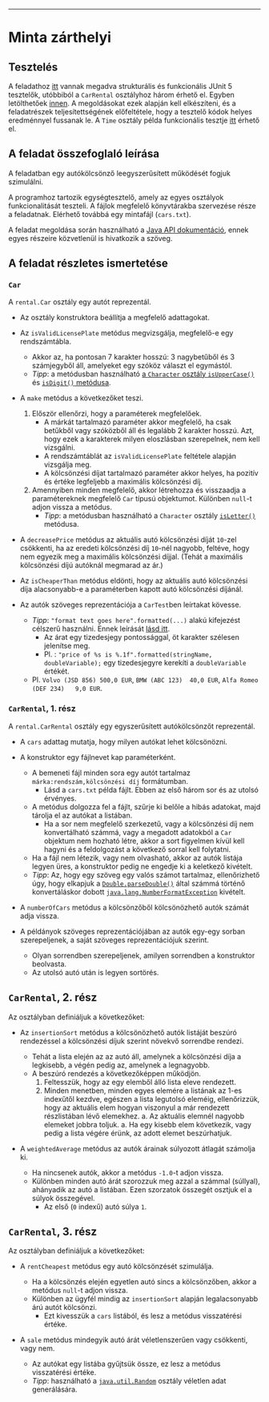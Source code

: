 ---
# Minta zárthelyi

## Tesztelés

A feladathoz [itt](rental_files/) vannak megadva strukturális és funkcionális JUnit 5 tesztelők, utóbbiból a `CarRental` osztályhoz három érhető el. Egyben letölthetőek [innen](rental_files/sample_rental.zip).
A megoldásokat ezek alapján kell elkészíteni, és a feladatrészek teljesítettségének előfeltétele, hogy a tesztelő kódok helyes eredménnyel fussanak le.
A `Time` osztály példa funkcionális tesztje [itt](../tests/time/TimeTest.java) érhető el.

## A feladat összefoglaló leírása

A feladatban egy autókölcsönző leegyszerűsített működését fogjuk szimulálni.

A programhoz tartozik egységtesztelő, amely az egyes osztályok funkcionalitását teszteli.
A fájlok megfelelő könyvtárakba szervezése része a feladatnak.
Elérhető továbbá egy mintafájl (`cars.txt`).

A feladat megoldása során használható a [Java API dokumentáció][javaapi21],
ennek egyes részeire közvetlenül is hivatkozik a szöveg.

## A feladat részletes ismertetése

### `Car`

A `rental.Car` osztály egy autót reprezentál.

- Az osztály konstruktora beállítja a megfelelő adattagokat.
- Az `isValidLicensePlate` metódus megvizsgálja, megfelelő-e egy rendszámtábla.
    -   Akkor az, ha pontosan 7 karakter hosszú: 3 nagybetűből és 3 számjegyből áll, amelyeket egy szóköz választ el egymástól.
    -   *Tipp*: a metódusban használható [a `Character` osztály `isUpperCase()`][isuppercase] és [`isDigit()` metódusa][isdigit].
- A `make` metódus a következőket teszi.
    1. Először ellenőrzi, hogy a paraméterek megfelelőek.
        -   A márkát tartalmazó paraméter akkor megfelelő, ha csak betűkből vagy szóközből áll és legalább 2 karakter hosszú.
            Azt, hogy ezek a karakterek milyen eloszlásban szerepelnek, nem kell vizsgálni.
        -   A rendszámtáblát az `isValidLicensePlate` feltétele alapján vizsgálja meg.
        -   A kölcsönzési díjat tartalmazó paraméter akkor helyes, ha pozitív és értéke legfeljebb a maximális kölcsönzési díj.
    2. Amennyiben minden megfelelő, akkor létrehozza és visszaadja a paramétereknek megfelelő `Car` típusú objektumot. Különben `null`-t adjon vissza a metódus.
        -   *Tipp*: a metódusban használható a `Character` osztály [`isLetter()`][isletter] metódusa.

- A `decreasePrice` metódus az aktuális autó kölcsönzési díját `10`-zel csökkenti, ha az eredeti kölcsönzési díj `10`-nél nagyobb, feltéve, hogy nem egyezik meg a maximális kölcsönzési díjjal. (Tehát a maximális kölcsönzési díjú autóknál megmarad az ár.)

- Az `isCheaperThan` metódus eldönti, hogy az aktuális autó kölcsönzési díja alacsonyabb-e a paraméterben kapott autó kölcsönzési díjánál.

- Az autók szöveges reprezentációja a `CarTest`ben leírtakat kövesse.
    -   *Tipp*: `"format text goes here".formatted(...)` alakú kifejezést célszerű használni. Ennek leírását [lásd itt][fmtstring].
        - Az árat egy tizedesjegy pontossággal, öt karakter szélesen jelenítse meg.
        - Pl. : `"price of %s is %.1f".formatted(stringName, doubleVariable);` egy tizedesjegyre kerekíti a `doubleVariable` értékét.
    -   Pl. `Volvo (JSD 856) 500,0 EUR`, `BMW (ABC 123)  40,0 EUR`, `Alfa Romeo (DEF 234)   9,0 EUR`.

### `CarRental`, 1. rész

A `rental.CarRental` osztály egy egyszerűsített autókölcsönzőt reprezentál.

- A `cars` adattag mutatja, hogy milyen autókat lehet kölcsönözni.

- A konstruktor egy fájlnevet kap paraméterként.
    - A bemeneti fájl minden sora egy autót tartalmaz `márka:rendszám,kölcsönzési díj` formátumban.
        - Lásd a `cars.txt` példa fájlt. Ebben az első három sor és az utolsó érvényes.
    - A metódus dolgozza fel a fájlt, szűrje ki belőle a hibás adatokat, majd tárolja el az autókat a listában.
        - Ha a sor nem megfelelő szerkezetű, vagy a kölcsönzési díj nem konvertálható számmá, vagy a megadott adatokból a `Car` objektum nem hozható létre, akkor a sort figyelmen kívül kell hagyni és a feldolgozást a következő sorral kell folytatni.
    - Ha a fájl nem létezik, vagy nem olvasható, akkor az autók listája legyen üres, a konstruktor pedig ne engedje ki a keletkező kivételt.
    - *Tipp*: Az, hogy egy szöveg egy valós számot tartalmaz, ellenőrizhető úgy, hogy elkapjuk a [`Double.parseDouble()`][parsedouble] által számmá történő konvertáláskor dobott [`java.lang.NumberFormatException`][nfe] kivételt.

- A `numberOfCars` metódus a kölcsönzőből kölcsönözhető autók számát adja vissza.

- A példányok szöveges reprezentációjában az autók egy-egy sorban szerepeljenek, a saját szöveges reprezentációjuk szerint.
    -   Olyan sorrendben szerepeljenek, amilyen sorrendben a konstruktor beolvasta.
    -   Az utolsó autó után is legyen sortörés.

## `CarRental`, 2. rész

Az osztályban definiáljuk a következőket:

- Az `insertionSort` metódus a kölcsönözhető autók listáját beszúró rendezéssel a kölcsönzési díjuk szerint növekvő sorrendbe rendezi.
    -   Tehát a lista elején az az autó áll, amelynek a kölcsönzési díja a legkisebb, a végén pedig az, amelynek a legnagyobb.
    -   A beszúró rendezés a következőképpen működjön.
        1.  Feltesszük, hogy az egy elemből álló lista eleve rendezett.
        1.  Minden menetben, minden egyes elemére a listának az 1-es indexűtől kezdve, egészen a lista legutolsó eleméig, ellenőrizzük, hogy az aktuális elem hogyan viszonyul a már rendezett részlistában lévő elemekhez.
            a.  Az aktuális elemnél nagyobb elemeket jobbra toljuk.
            a.  Ha egy kisebb elem következik, vagy pedig a lista végére érünk, az adott elemet beszúrhatjuk.

- A `weightedAverage` metódus az autók árainak súlyozott átlagát számolja ki.
    - Ha nincsenek autók, akkor a metódus `-1.0`-t adjon vissza.
    - Különben minden autó árát szorozzuk meg azzal a számmal (súllyal), ahányadik az autó a listában. Ezen szorzatok összegét osztjuk el a súlyok összegével. 
        - Az első (`0` indexű) autó súlya `1`.

## `CarRental`, 3. rész

Az osztályban definiáljuk a következőket:

- A `rentCheapest` metódus egy autó kölcsönzését szimulálja.
    - Ha a kölcsönzés elején egyetlen autó sincs a kölcsönzőben, akkor a metódus `null`-t adjon vissza.
    - Különben az ügyfél mindig az `insertionSort` alapján legalacsonyabb árú autót kölcsönzi.
        - Ezt kivesszük a `cars` listából, és lesz a metódus visszatérési értéke.

- A `sale` metódus mindegyik autó árát véletlenszerűen vagy csökkenti, vagy nem.
    -   Az autókat egy listába gyűjtsük össze, ez lesz a metódus visszatérési értéke.
    -   *Tipp*: használható a [`java.util.Random`][random] osztály véletlen adat generálására.

[javaapi21]: https://docs.oracle.com/en/java/javase/21/docs/api/index.html
[fmtstring]: https://docs.oracle.com/en/java/javase/21/docs/api/java.base/java/util/Formatter.html#syntax
[arraylist]: https://docs.oracle.com/en/java/javase/21/docs/api/java.base/java/util/ArrayList.html
[parsedouble]: https://docs.oracle.com/en/java/javase/21/docs/api/java.base/java/lang/Double.html#parseDouble(java.lang.String)
[nfe]: https://docs.oracle.com/en/java/javase/21/docs/api/java.base/java/lang/NumberFormatException.html
[isdigit]: https://docs.oracle.com/en/java/javase/21/docs/api/java.base/java/lang/Character.html#isDigit(char)
[isletter]: https://docs.oracle.com/en/java/javase/21/docs/api/java.base/java/lang/Character.html#isLetter(char)
[isuppercase]: https://docs.oracle.com/en/java/javase/21/docs/api/java.base/java/lang/Character.html#isUpperCase(char)
[random]: https://docs.oracle.com/en/java/javase/21/docs/api/java.base/java/util/Random.html
